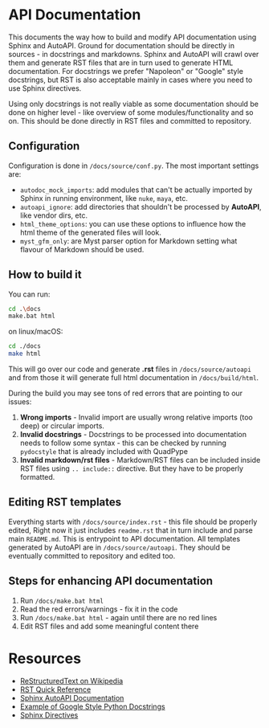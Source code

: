 API Documentation
=================

This documents the way how to build and modify API documentation using Sphinx and AutoAPI. Ground for documentation
should be directly in sources - in docstrings and markdowns. Sphinx and AutoAPI will crawl over them and generate
RST files that are in turn used to generate HTML documentation. For docstrings we prefer "Napoleon" or "Google" style
docstrings, but RST is also acceptable mainly in cases where you need to use Sphinx directives.

Using only docstrings is not really viable as some documentation should be done on higher level - like overview of
some modules/functionality and so on. This should be done directly in RST files and committed to repository.

Configuration
-------------
Configuration is done in `/docs/source/conf.py`. The most important settings are:

- `autodoc_mock_imports`: add modules that can't be actually imported by Sphinx in running environment, like `nuke`, `maya`, etc.
- `autoapi_ignore`: add directories that shouldn't be processed by **AutoAPI**, like vendor dirs, etc.
- `html_theme_options`: you can use these options to influence how the html theme of the generated files will look.
- `myst_gfm_only`: are Myst parser option for Markdown setting what flavour of Markdown should be used.

How to build it
---------------

You can run:

```sh
cd .\docs
make.bat html
```

on linux/macOS:

```sh
cd ./docs
make html
```

This will go over our code and generate **.rst** files in `/docs/source/autoapi` and from those it will generate
full html documentation in `/docs/build/html`.

During the build you may see tons of red errors that are pointing to our issues:

1) **Wrong imports** -
Invalid import are usually wrong relative imports (too deep) or circular imports.
2) **Invalid docstrings** -
Docstrings to be processed into documentation needs to follow some syntax - this can be checked by running
`pydocstyle` that is already included with QuadPype
3) **Invalid markdown/rst files** -
Markdown/RST files can be included inside RST files using `.. include::` directive. But they have to be properly
formatted.

Editing RST templates
---------------------
Everything starts with `/docs/source/index.rst` - this file should be properly edited, Right now it just
includes `readme.rst` that in turn include and parse main `README.md`. This is entrypoint to API documentation.
All templates generated by AutoAPI are in `/docs/source/autoapi`. They should be eventually committed to repository
and edited too.

Steps for enhancing API documentation
-------------------------------------

1) Run `/docs/make.bat html`
2) Read the red errors/warnings - fix it in the code
3) Run `/docs/make.bat html` - again until there are no red lines
4) Edit RST files and add some meaningful content there

Resources
=========

- [ReStructuredText on Wikipedia](https://en.wikipedia.org/wiki/ReStructuredText)
- [RST Quick Reference](https://docutils.sourceforge.io/docs/user/rst/quickref.html)
- [Sphinx AutoAPI Documentation](https://sphinx-autoapi.readthedocs.io/en/latest/)
- [Example of Google Style Python Docstrings](https://sphinxcontrib-napoleon.readthedocs.io/en/latest/example_google.html)
- [Sphinx Directives](https://www.sphinx-doc.org/en/master/usage/restructuredtext/directives.html)
